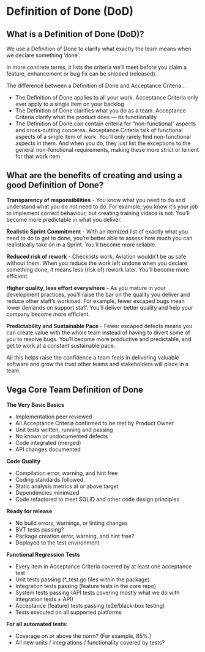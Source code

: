 # Definition of Done (DoD)

## What is a Definition of Done (DoD)?

We use a Definition of Done to clarify what exactly the team means when we declare something ‘done’.

In more concrete terms, it lists the criteria we’ll meet before you claim a feature, enhancement or bug fix can be shipped (released).

The difference between a Definition of Done and Acceptance Criteria...

- The Definition of Done applies to all your work. Acceptance Criteria only ever apply to a single item on your backlog
- The Definition of Done clarifies what you do as a team. Acceptance Criteria clarify what the product does — its functionality
- The Definition of Done can contain criteria for “non-functional” aspects and cross-cutting concerns. Acceptance Criteria talk of functional aspects of a single item of work. You’ll only rarely find non-functional aspects in them. And when you do, they just list the exceptions to the general non-functional requirements, making these more strict or lenient for that work item

## What are the benefits of creating and using a good Definition of Done?

**Transparency of responsibilities** - You know what you need to do and understand what you do not need to do. For example, you know it’s your job to implement correct behaviour, but creating training videos is not. You’ll become more predictable in what you deliver.

**Realistic Sprint Commitment** - With an itemized list of exactly what you need to do to get to done, you’re better able to assess how much you can realistically take on in a Sprint. You’ll become more reliable.

**Reduced risk of rework** - Checklists work. Aviation wouldn’t be as safe without them. When you reduce the work left undone when you declare something done, it means less (risk of) rework later. You’ll become more efficient.

**Higher quality, less effort everywhere** - As you mature in your development practices, you’ll raise the bar on the quality you deliver and reduce other staff’s workload. For example, fewer escaped bugs mean lower demands on support staff. You’ll deliver better quality and help your company become more efficient.

**Predictability and Sustainable Pace** - Fewer escaped defects means you can create value with the whole team instead of having to divert some of you to resolve bugs. You’ll become more productive and predictable, and get to work at a constant sustainable pace.

All this helps raise the confidence a team feels in delivering valuable software and grow the trust other teams and stakeholders will place in a team.


## Vega Core Team Definition of Done

**The Very Basic Basics**

- Implementation peer reviewed
- All Acceptance Criteria confirmed to be met by Product Owner
- Unit tests written, running and passing
- No known or undocumented defects
- Code integrated (merged)
- API changes documented

**Code Quality**

- Compilation error, warning, and hint free
- Coding standards followed
- Static analysis metrics at or above target
- Dependencies minimized
- Code refactored to meet SOLID and other code design principles

**Ready for release**

- No build errors, warnings, or linting changes
- BVT tests passing?
- Package creation error, warning, and hint free?
- Deployed to the test environment

**Functional Regression Tests**

- Every item in Acceptance Criteria covered by at least one acceptance test
- Unit tests passing (*_test.go files within the package)
- Integration tests passing (feature tests in the core repo)
- System tests passing (API tests covering mostly what we do with integration tests + API)
- Acceptance (feature) tests passing (e2e/black-box testing)
- Tests executed on all supported platforms

**For all automated tests:**

- Coverage on or above the norm? (For example, 85%.)
- All new units / integrations / functionality covered by tests?
